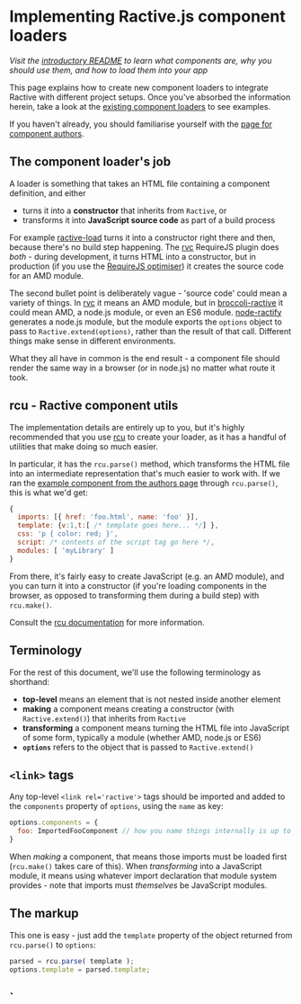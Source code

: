 # Implementing Ractive.js component loaders

*Visit the [introductory README](https://github.com/ractivejs/component-spec/blob/master/README.md) to learn what components are, why you should use them, and how to load them into your app*

This page explains how to create new component loaders to integrate Ractive with different project setups. Once you've absorbed the information herein, take a look at the [existing component loaders](https://github.com/ractivejs/component-spec/blob/master/README.md#available-loaders) to see examples.

If you haven't already, you should familiarise yourself with the [page for component authors](https://github.com/ractivejs/component-spec/blob/master/authors.md).


## The component loader's job

A loader is something that takes an HTML file containing a component definition, and either

* turns it into a **constructor** that inherits from `Ractive`, or
* transforms it into **JavaScript source code** as part of a build process

For example [ractive-load](https://github.com/ractivejs/ractive-load) turns it into a constructor right there and then, because there's no build step happening. The [rvc](https://github.com/ractivejs/rvc) RequireJS plugin does *both* - during development, it turns HTML into a constructor, but in production (if you use the [RequireJS optimiser](http://requirejs.org/docs/optimization.html)) it creates the source code for an AMD module.

The second bullet point is deliberately vague - 'source code' could mean a variety of things. In [rvc](https://github.com/ractivejs/rvc) it means an AMD module, but in [broccoli-ractive](https://github.com/ractivejs/broccoli-ractive) it could mean AMD, a node.js module, or even an ES6 module. [node-ractify](https://github.com/marcello3d/node-ractify) generates a node.js module, but the module exports the `options` object to pass to `Ractive.extend(options)`, rather than the result of that call. Different things make sense in different environments.

What they all have in common is the end result - a component file should render the same way in a browser (or in node.js) no matter what route it took.


## rcu - Ractive component utils

The implementation details are entirely up to you, but it's highly recommended that you use [rcu](https://github.com/ractivejs/rcu) to create your loader, as it has a handful of utilities that make doing so much easier.

In particular, it has the `rcu.parse()` method, which transforms the HTML file into an intermediate representation that's much easier to work with. If we ran the [example component from the authors page](https://github.com/ractivejs/component-spec/blob/master/authors.md#example-component) through `rcu.parse()`, this is what we'd get:

```js
{
  imports: [{ href: 'foo.html', name: 'foo' }],
  template: {v:1,t:[ /* template goes here... */] },
  css: 'p { color: red; }',
  script: /* contents of the script tag go here */,
  modules: [ 'myLibrary' ]
}
```

From there, it's fairly easy to create JavaScript (e.g. an AMD module), and you can turn it into a constructor (if you're loading components in the browser, as opposed to transforming them during a build step) with `rcu.make()`.

Consult the [rcu documentation](https://github.com/ractivejs/rcu) for more information.


## Terminology

For the rest of this document, we'll use the following terminology as shorthand:

* **top-level** means an element that is not nested inside another element
* **making** a component means creating a constructor (with `Ractive.extend()`) that inherits from `Ractive`
* **transforming** a component means turning the HTML file into JavaScript of some form, typically a module (whether AMD, node.js or ES6)
* **`options`** refers to the object that is passed to `Ractive.extend()`


## `<link>` tags

Any top-level `<link rel='ractive'>` tags should be imported and added to the `components` property of `options`, using the `name` as key:

```js
options.components = {
  foo: ImportedFooComponent // how you name things internally is up to you!
}
```

When *making* a component, that means those imports must be loaded first (`rcu.make()` takes care of this). When *transforming* into a JavaScript module, it means using whatever import declaration that module system provides - note that imports must *themselves* be JavaScript modules.


## The markup

This one is easy - just add the `template` property of the object returned from `rcu.parse()` to `options`:

```js
parsed = rcu.parse( template );
options.template = parsed.template;
```


## `<style> tags

Any top-level `<style>` (or `<style type='text/css'>`) tags should be concatenated and added to `options` as the `css` property.

```js
parsed = rcu.parse( template );
options.css = parsed.css;
```

Optionally, you can lint and minify CSS during transformation. (Future versions of this spec may accommodate things like autoprefixing and converting other languages such as SCSS.) You don't need to worry about style encapsulation - that happens at render time.


## `<script>` tags

Any top-level `<script>` (or `<script type='text/javascript'>`) tags should be concatenated and executed once, to generate `component.exports` ([see here](https://github.com/ractivejs/component-spec/blob/master/authors.md#component)). When making components, `rcu.make()` handles this for you.

When transforming components, you need to ensure that when the code executes, it has access to the variables `component`, `require` and `Ractive`, where `component` is an empty object (`{}`), `require` is a function that returns an external dependency, and `Ractive` is, well, Ractive.

Typically the relevant part of a transformed module might look something like this:

```js
component = {};
require = function ( id ) {
  // this is left as an exercise to the reader... in some situations,
  // e.g. RequireJS or Browserify, we simply use the existing `require`
  return dependencies[ id ];
};

// We wrap the code in an IIFE so component authors
// can't bork anything up
(function ( component, require, Ractive ) {
  /* content of script tags goes here */
}( component, require, Ractive ));

if ( typeof component.exports === 'object' ) {
  for ( prop in component.exports ) {
    if ( component.exports.hasOwnProperty( prop ) ) {
      options[ prop ] = component.exports[ prop ];
    }
  }
}
```

If you're transforming a component into an asynchronous module, such as AMD or ES6, then you'll need to load any external dependencies (i.e. anything loaded with `require()` before the code executes. `rcu.parse()` identifies those dependencies and makes them available as the `modules` property, so you can add them as import declarations to your module.
